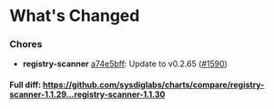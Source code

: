 # What's Changed

### Chores
- **registry-scanner** [a74e5bff](https://github.com/sysdiglabs/charts/commit/a74e5bffebb977bfd9f85f6f765c0958227d97cc): Update to v0.2.65 ([#1590](https://github.com/sysdiglabs/charts/issues/1590))
#### Full diff: https://github.com/sysdiglabs/charts/compare/registry-scanner-1.1.29...registry-scanner-1.1.30
